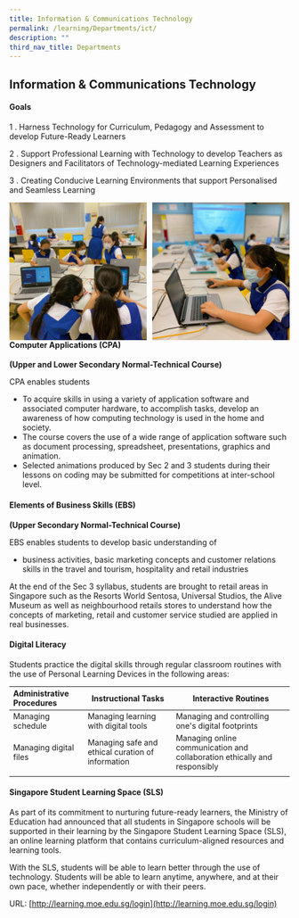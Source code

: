 ```yaml
---
title: Information & Communications Technology
permalink: /learning/Departments/ict/
description: ""
third_nav_title: Departments
---
```

## Information & Communications Technology

#### Goals

1 \.  Harness Technology for Curriculum, Pedagogy and Assessment to develop Future-Ready Learners  
       
2 \.  Support Professional Learning with Technology to develop Teachers as Designers and Facilitators of Technology-mediated Learning Experiences  
         
3 \.  Creating Conducive Learning Environments that support Personalised and Seamless Learning

<img src="/images/ICT Dept 1.jpg" style="width:49%" align=left>
<img src="/images/ICT Dept 2.jpg" style="width:49%" align=right>

#### Computer Applications (CPA)

**(Upper and Lower Secondary Normal-Technical Course)**

CPA enables students

*   To acquire skills in using a variety of application software and associated computer hardware, to accomplish tasks, develop an awareness of how computing technology is used in the home and society.
*   The course covers the use of a wide range of application software such as document processing, spreadsheet, presentations, graphics and animation.
*   Selected animations produced by Sec 2 and 3 students during their lessons on coding may be submitted for competitions at inter-school level.

#### Elements of Business Skills (EBS)

**(Upper Secondary Normal-Technical Course)**

EBS enables students to develop basic understanding of

*   business activities, basic marketing concepts and customer relations skills in the travel and tourism, hospitality and retail industries

At the end of the Sec 3 syllabus, students are brought to retail areas in Singapore such as the Resorts World Sentosa, Universal Studios, the Alive Museum as well as neighbourhood retails stores to understand how the concepts of marketing, retail and customer service studied are applied in real businesses.

#### Digital Literacy

Students practice the digital skills through regular classroom routines with the use of Personal Learning Devices in the following areas:

| **Administrative Procedures** | **Instructional Tasks** | **Interactive Routines** |
|:---|---|---|
| Managing schedule | Managing learning with digital tools | Managing and controlling one's digital footprints |
| Managing digital files | Managing safe and ethical curation of information | Managing online communication and collaboration ethically and responsibly |
|  |  |  |

#### Singapore Student Learning Space (SLS)

As part of its commitment to nurturing future-ready learners, the Ministry of Education had announced that all students in Singapore schools will be supported in their learning by the Singapore Student Learning Space (SLS), an online learning platform that contains curriculum-aligned resources and learning tools.

With the SLS, students will be able to learn better through the use of technology. Students will be able to learn anytime, anywhere, and at their own pace, whether independently or with their peers.

URL: [http://learning.moe.edu.sg/login](http://learning.moe.edu.sg/login)